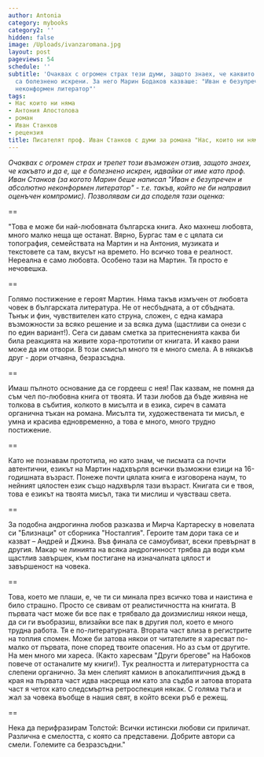 ```yaml
---
author: Antonia
category: mybooks
category2: ''
hidden: false
image: /Uploads/ivanzaromana.jpg
layout: post
pageviews: 54
schedule: ''
subtitle: 'Очаквах с огромен страх тези думи, защото знаех, че каквито и да са, ще
  са болезнено искрени. За него Марин Бодаков казваше: "Иван е безупречен и абсолютно
  неконформен литератор"'
tags:
- Нас които ни няма
- Антония Апостолова
- роман
- Иван Станков
- рецензия
title: Писателят проф. Иван Станков с думи за романа "Нас, които ни няма"
---
```


*Очаквах с огромен страх и трепет този възможен отзив, защото знаех, че какъвто и да е, ще е болезнено искрен, идвайки от име като проф. Иван Станков (за когото Марин беше написал "Иван е безупречен и абсолютно неконформен литератор" - т.е. такъв, който не би направил оценъчен компромис). Позволявам си да споделя тази оценка:*

\==

"Това е може би най-любовната българска книга. Ако махнеш любовта, много малко неща ще останат. Вярно, Бургас там е с цялата си топография, семействата на Мартин и на Антония, музиката и текстовете са там, вкусът на времето. Но всичко това е реалност. Нереална е само любовта. Особено тази на Мартин. Тя просто е нечовешка.

\==

Голямо постижение е героят Мартин. Няма такъв измъчен от любовта човек в българската литература. Не от несбъдната, а от сбъдната. Тънък и фин, чувствителен като струна, сложен, с една камара възможности за всяко решение и за всяка дума (щастливи са онези с по един вариант!). Сега си давам сметка за притесненията каква би била реакцията на живите хора-прототипи от книгата. И какво рани може да им отвори. В този смисъл много тя е много смела. А в някакъв друг - дори отчаяна, безразсъдна.

\==

Имаш пълното основание да се гордееш с нея! Пак казвам, не помня да съм чел по-любовна книга от твоята. И тази любов да бъде живяна не толкова в събития, колкото в мисълта и в езика, сиреч в самата органична тъкан на романа. Мисълта ти, художествената ти мисъл, е умна и красива едновременно, а това е много, много трудно постижение.

\==

Като не познавам прототипа, но като знам, че писмата са почти автентични, езикът на Мартин надхвърля всички възможни езици на 16-годишната възраст. Понеже почти цялата книга е изговорена наум, то нейният цялостен език също надхвърля тази възраст. Книгата си е твоя, това е езикът на твоята мисъл, така ти мислиш и чувстваш света.

\==

За подобна андрогинна любов разказва и Мирча Картареску в новелата си "Близнаци" от сборника "Носталгия". Героите там дори така се и казват – Андрей и Джина. Във финала се самоубиват, всеки превърнат в другия. Макар че линията на всяка андрогинност трябва да води към щастлив завършек, към постигане на изначалната цялост и завършеност на човека.

\==

Това, което ме плаши, е, че ти си минала през всичко това и наистина е било страшно. Просто се свивам от реалистичността на книгата. В първата част може би все пак е трябвало да доизмислиш някои неща, да си ги въобразиш, влизайки все пак в другия пол, което е много трудна работа. Тя е по-литературната. Втората част влиза в регистрите на топлия спомен. Може би затова някои от читателите я харесват по-малко от първата, поне според твоите опасения. Но аз съм от другите. На мен много ми хареса. (Както харесвам "Други брегове" на Набоков повече от останалите му книги!). Тук реалността и литературността са слепени органично. За мен слепият камион в апокалиптичния дъжд в края на първата част идва насреща им като зла съдба и затова втората част я четох като следсмъртна ретроспекция някак. С голяма тъга и жал за човека въобще в нашия свят, в който всеки ръб е режещ.

\==

Нека да перифразирам Толстой: Всички истински любови си приличат. Различна е смелостта, с която са представени. Добрите автори са смели. Големите са безразсъдни."